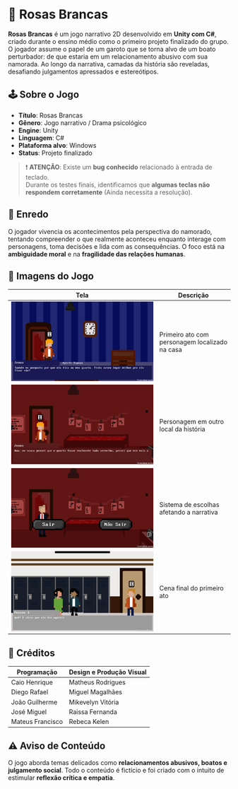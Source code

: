 # 🌹 Rosas Brancas

**Rosas Brancas** é um jogo narrativo 2D desenvolvido em **Unity com C#**, criado durante o ensino médio como o primeiro projeto finalizado do grupo. O jogador assume o papel de um garoto que se torna alvo de um boato perturbador: de que estaria em um relacionamento abusivo com sua namorada. Ao longo da narrativa, camadas da história são reveladas, desafiando julgamentos apressados e estereótipos.

## 🕹️ Sobre o Jogo

- **Título**: Rosas Brancas  
- **Gênero**: Jogo narrativo / Drama psicológico  
- **Engine**: Unity  
- **Linguagem**: C#  
- **Plataforma alvo**: Windows  
- **Status**: Projeto finalizado

> ❗ **ATENÇÃO**: Existe um **bug conhecido** relacionado à entrada de teclado.  
> Durante os testes finais, identificamos que **algumas teclas não respondem corretamente** (Ainda necessita a resolução).

## 🎯 Enredo

O jogador vivencia os acontecimentos pela perspectiva do namorado, tentando compreender o que realmente aconteceu enquanto interage com personagens, toma decisões e lida com as consequências. O foco está na **ambiguidade moral** e na **fragilidade das relações humanas**.

## 📸 Imagens do Jogo

| Tela | Descrição |
|------|-----------|
| ![Tela 1](./Assets/Readme/cena01-jogo.png) | Primeiro ato com personagem localizado na casa |
| ![Tela 2](./Assets/Readme/cena02-jogo.png) | Personagem em outro local da história |
| ![Tela 3](./Assets/Readme/cenaEscolha01-jogo.png) | Sistema de escolhas afetando a narrativa |
| ![Tela 4](./Assets/Readme/cena03-jogo.png) | Cena final do primeiro ato |

## 👥 Créditos

| Programação            | Design e Produção Visual     |
|----------------------------|----------------------------------|
| Caio Henrique              | Matheus Rodrigues                |
| Diego Rafael               | Miguel Magalhães                |
| João Guilherme             | Mikevelyn Vitória               |
| José Miguel                | Raissa Fernanda                 |
| Mateus Francisco           | Rebeca Kelen                    |

## ⚠️ Aviso de Conteúdo

O jogo aborda temas delicados como **relacionamentos abusivos, boatos e julgamento social**. Todo o conteúdo é fictício e foi criado com o intuito de estimular **reflexão crítica e empatia**.

